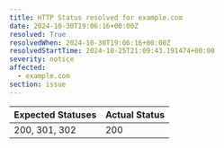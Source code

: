 ```yaml
---
title: HTTP Status resolved for example.com
date: 2024-10-30T19:06:16+00:00Z
resolved: True
resolvedWhen: 2024-10-30T19:06:16+00:00Z
resolvedStartTime: 2024-10-25T21:09:43.191474+00:00
severity: notice
affected:
  - example.com
section: issue
---
```


| Expected Statuses | Actual Status  |
|-------------------|----------------|
| 200, 301, 302 | 200 |
